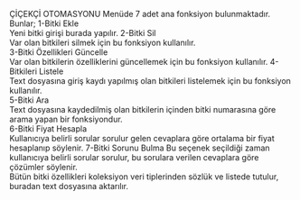 ÇİÇEKÇİ OTOMASYONU 
Menüde 7 adet ana fonksiyon bulunmaktadır. Bunlar; 
1-Bitki Ekle  
Yeni bitki girişi burada yapılır. 
2-Bitki Sil  
Var olan bitkileri silmek için bu fonksiyon kullanılır.  
3-Bitki Özellikleri Güncelle  
Var olan bitkilerin özelliklerini güncellemek için bu fonksiyon kullanılır. 
4-Bitkileri Listele  
Text dosyasına giriş kaydı yapılmış olan bitkileri listelemek için bu fonksiyon kullanılır.  
5-Bitki Ara  
Text dosyasına kaydedilmiş olan bitkilerin içinden bitki numarasına göre arama yapan bir 
fonksiyondur.  
6-Bitki Fiyat Hesapla  
Kullanıcıya belirli sorular sorulur gelen cevaplara göre ortalama bir fiyat hesaplanıp söylenir. 
7-Bitki Sorunu Bulma 
Bu seçenek seçildiği zaman kullanıcıya belirli sorular sorulur, bu sorulara verilen cevaplara göre 
çözümler söylenir.  
Bütün bitki özellikleri koleksiyon veri tiplerinden sözlük ve listede tutulur, buradan text dosyasına 
aktarılır.
